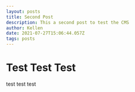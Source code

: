 ```yaml
---
layout: posts
title: Second Post
description: This a second post to test the CMS
author: Kellen
date: 2021-07-27T15:06:44.057Z
tags: posts
---
```

# Test Test Test

test test test